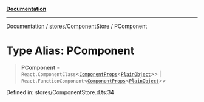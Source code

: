 [**Documentation**](../../../index.md)

***

[Documentation](../../../index.md) / [stores/ComponentStore](../index.md) / PComponent

# Type Alias: PComponent

> **PComponent** = `React.ComponentClass`\<[`ComponentProps`](../../../api/component/Component/interfaces/ComponentProps.md)\<[`PlainObject`](../../../perspective-client/type-aliases/PlainObject.md)\>\> \| `React.FunctionComponent`\<[`ComponentProps`](../../../api/component/Component/interfaces/ComponentProps.md)\<[`PlainObject`](../../../perspective-client/type-aliases/PlainObject.md)\>\>

Defined in: stores/ComponentStore.d.ts:34

